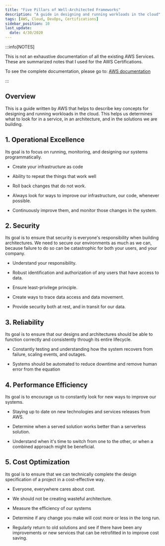 ```yaml
---
title: "Five Pillars of Well-Architected Frameworks"
description: "A guide in designing and running workloads in the cloud"
tags: [AWS, Cloud, DevOps, Certifications]
sidebar_position: 10
last_update:
  date: 4/30/2020
---
```


:::info[NOTES]

This is not an exhaustive documentation of all the existing AWS Services. These are summarized notes that I used for the AWS Certifications.

To see the complete documentation, please go to: [AWS documentation](https://docs.aws.amazon.com/)

:::

## Overview 

This is a guide written by AWS that helps to describe key concepts for designing and running workloads in the cloud. This helps us determines what to look for in a service, in an architecture, and in the solutions we are building.

## 1. Operational Excellence

Its goal is to focus on running, monitoring, and designing our systems programmatically.

- Create your infrastructure as code

- Ability to repeat the things that work well

- Roll back changes that do not work. 

- Always look for ways to improve our infrastructure, our code, whenever possible.

- Continuously improve them, and monitor those changes in the system.

## 2. Security

Its goal is to ensure that security is everyone's  responsibility when building architectures. We need to secure our environments as much as we can, because failure to do so can be catastrophic for both your users, and your company. 

- Understand your responsibility.

- Robust identification and authorization of any users that have access to data.

- Ensure least-privilege principle.

- Create ways to trace data access and data movement.

- Provide security both at rest, and in transit for our data.

## 3. Reliability

Its goal is to ensure that our designs and architectures should be able to function correctly and consistently through its entire lifecycle. 

- Constantly testing and understanding how the system recovers from failure, scaling events, and outages. 

- Systems should be automated to reduce downtime and remove human error from the equation 

## 4. Performance Efficiency

Its goal is to encourage us to constantly look for new ways to improve our systems.

- Staying up to date on new technologies and services releases from AWS. 

- Determine when a served solution works better than a serverless solution.

- Understand when it's time to switch from one to the other, or when a combined approach might be beneficial.

## 5. Cost Optimization

Its goal is to ensure that we can technically complete the design specification of a project in a cost-effective way. 

- Everyone, everywhere cares about cost.

- We should not be creating wasteful architecture.

- Measure the efficiency of our systems 

- Determine if any change you make will cost more or less in the long run. 

- Regularly return to old solutions and see if there have been any improvements or new services that can be retrofitted in to improve cost saving. 

